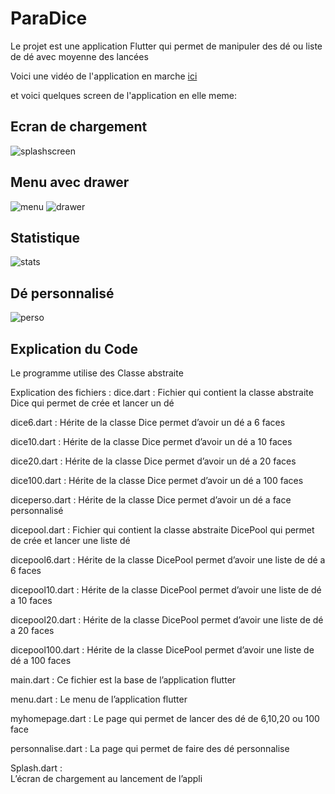 # ParaDice

Le projet est une application Flutter qui permet de manipuler des dé ou liste de dé avec moyenne des lancées 

Voici une vidéo de l'application en marche [ici](https://youtu.be/B0cHh-s9QCI)

et voici quelques screen de l'application en elle meme:

## Ecran de chargement
![splashscreen](https://github.com/SachaFauquet/ParaDice/blob/main/paradice/spashscreen.png?raw=true)

## Menu avec drawer
![menu](https://github.com/SachaFauquet/ParaDice/blob/main/paradice/menu.PNG?raw=true)
![drawer](https://github.com/SachaFauquet/ParaDice/blob/main/paradice/menu%20drawer.PNG?raw=true)

## Statistique
![stats](https://github.com/SachaFauquet/ParaDice/blob/main/paradice/stats.PNG?raw=true)

## Dé personnalisé
![perso](https://github.com/SachaFauquet/ParaDice/blob/main/paradice/perso.PNG?raw=true)

## Explication du Code

Le programme utilise des Classe abstraite

Explication des fichiers :
dice.dart :
	Fichier qui contient  la classe abstraite Dice qui permet de crée et lancer un dé 

dice6.dart :
	Hérite de la classe Dice permet d’avoir un dé a 6 faces
	
dice10.dart :
	Hérite de la classe Dice permet d’avoir un dé a 10 faces
	
dice20.dart :
	Hérite de la classe Dice permet d’avoir un dé a 20 faces
	
dice100.dart :
	Hérite de la classe Dice permet d’avoir un dé a 100 faces
	
diceperso.dart :
	Hérite de la classe Dice permet d’avoir un dé a face personnalisé
	
dicepool.dart :
	Fichier qui contient  la classe abstraite DicePool qui permet de crée et lancer une liste dé 
	
dicepool6.dart :
	Hérite de la classe DicePool permet d’avoir une liste de dé a 6 faces
	
dicepool10.dart :
	Hérite de la classe DicePool permet d’avoir une liste de dé a 10 faces
	
dicepool20.dart :
	Hérite de la classe DicePool permet d’avoir une liste de dé a 20 faces
	
dicepool100.dart :
	Hérite de la classe DicePool permet d’avoir une liste de dé a 100 faces
	
main.dart :
	Ce fichier est la base de l’application flutter
	
menu.dart :
	Le menu de l’application flutter 
	
myhomepage.dart :
	Le page qui permet de lancer des dé de 6,10,20 ou 100 face  
	
personnalise.dart :
	La page qui permet de faire des dé personnalise
	
Splash.dart :	
	L’écran de chargement au lancement de l’appli 
	
